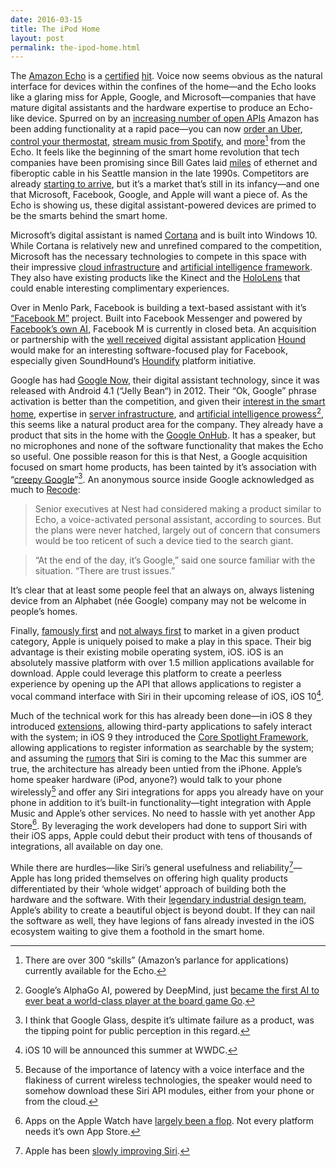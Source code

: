 ```yaml
---
date: 2016-03-15
title: The iPod Home
layout: post
permalink: the-ipod-home.html
---
```

The [Amazon Echo](http://amzn.com/B00X4WHP5E) is a [certified](http://fortune.com/2016/03/12/steve-wozniak-echo-next-big-platform/) [hit](http://www.nytimes.com/2016/03/10/technology/the-echo-from-amazon-brims-with-groundbreaking-promise.html?_r=0). Voice now seems obvious as the natural interface for devices within the confines of the home—and the Echo looks like a glaring miss for Apple, Google, and Microsoft—companies that have mature digital assistants and the hardware expertise to produce an Echo-like device. Spurred on by an [increasing number of open APIs](http://www.bytesized.co/index/extensible-messengers) Amazon has been adding functionality at a rapid pace—you can now [order an Uber](http://www.theverge.com/2016/2/5/10919760/amazon-echo-uber-alexa-api-integration), [control your thermostat](http://recode.net/2016/03/03/nest-now-works-with-amazon-echo-but-nest-wishes-it-had-built-echo-instead/), [stream music from Spotify](http://www.theverge.com/2016/2/4/10911480/amazons-echo-spotify-support-music-streaming), and [more](https://developer.amazon.com/public/solutions/alexa/alexa-skills-kit)[^1] from the Echo. It feels like the beginning of the smart home revolution that tech companies have been promising since Bill Gates laid [miles](https://www.washingtonpost.com/archive/politics/1997/08/28/the-house-that-bill-gatess-money-built/083910d4-78c8-4d09-ab66-820cfb103e46/) of ethernet and fiberoptic cable in his Seattle mansion in the late 1990s. Competitors are already [starting to arrive](http://www.wired.com/2016/02/xperia-agent-sonys-bold-plan-one-amazon-echo/), but it’s a market that’s still in its infancy—and one that Microsoft, Facebook, Google, and Apple will want a piece of. As the Echo is showing us, these digital assistant-powered devices are primed to be the smarts behind the smart home.

Microsoft’s digital assistant is named [Cortana](http://windows.microsoft.com/en-us/windows-10/getstarted-what-is-cortana) and is built into Windows 10. While Cortana is relatively new and unrefined compared to the competition, Microsoft has the necessary technologies to compete in this space with their impressive [cloud infrastructure](https://azure.microsoft.com/en-us/) and [artificial intelligence framework](http://www.wired.com/2016/01/microsoft-tries-to-one-up-google-in-the-open-source-ai-race/). They also have  existing products like the Kinect and the [HoloLens](https://www.youtube.com/watch?v=aThCr0PsyuA) that could enable interesting complimentary experiences.

Over in Menlo Park, Facebook is building a text-based assistant with it’s [“Facebook M”](http://thenextweb.com/facebook/2015/08/30/heres-what-its-like-to-use-facebooks-virtual-assistant-m/) project. Built into Facebook Messenger and powered by [Facebook’s own AI](https://research.facebook.com/ai), Facebook M is currently in closed beta. An acquisition or partnership with the [well received](http://www.theverge.com/2016/3/1/11136298/hound-app-ios-android-siri-google-now-cortana) digital assistant application [Hound](http://www.soundhound.com/hound) would make for an interesting software-focused play for Facebook, especially given SoundHound’s [Houndify](http://www.soundhound.com/houndify) platform initiative.

Google has had [Google Now](https://www.google.com/landing/now/), their digital assistant technology, since it was released with Android 4.1 (“Jelly Bean“) in 2012. Their “Ok, Google” phrase activation is better than the competition, and given their [interest in the smart home](http://techcrunch.com/2014/01/13/google-just-bought-connected-device-company-nest-for-3-2b-in-cash/), expertise in [server infrastructure](http://www.wired.com/2012/10/ff-inside-google-data-center/), and [artificial intelligence prowess](https://deepmind.com)[^2], this seems like a natural product area for the company. They already have a product that sits in the home with the [Google OnHub](https://on.google.com/hub/). It has a speaker, but no microphones and none of the software functionality that makes the Echo so useful. One possible reason for this is that Nest, a Google acquisition focused on smart home products, has been tainted by it’s association with “[creepy Google](http://bits.blogs.nytimes.com/2014/02/19/googles-guide-to-not-being-a-creepy-google-glass-owner/?_r=0)”[^3]. An anonymous source inside Google acknowledged as much to [Recode](http://recode.net/2016/03/03/nest-now-works-with-amazon-echo-but-nest-wishes-it-had-built-echo-instead/):
> Senior executives at Nest had considered making a product similar to Echo, a voice-activated personal assistant, according to sources. But the plans were never hatched, largely out of concern that consumers would be too reticent of such a device tied to the search giant.

> “At the end of the day, it’s Google,” said one source familiar with the situation. “There are trust issues.”

It’s clear that at least some people feel that an always on, always listening device from an Alphabet (née Google) company may not be welcome in people’s homes.

Finally, [famously first](https://en.wikipedia.org/wiki/IPhone_%281st_generation%29) and [not always first](https://en.wikipedia.org/wiki/IPod_Classic#1st_generation) to market in a given product category, Apple is uniquely poised to make a play in this space. Their big advantage is their existing mobile operating system, iOS. iOS is an absolutely massive platform with over 1.5 million applications available for download. Apple could leverage this platform to create a peerless experience by opening up the API that allows applications to register a vocal command interface with Siri in their upcoming release of iOS, iOS 10[^4]. 

Much of the technical work for this has already been done—in iOS 8 they introduced [extensions](https://developer.apple.com/library/ios/documentation/General/Conceptual/ExtensibilityPG/), allowing third-party applications to safely interact with the system; in iOS 9 they introduced the [Core Spotlight Framework](https://developer.apple.com/library/prerelease/ios/documentation/CoreSpotlight/Reference/CoreSpotlight_Framework/index.html#//apple_ref/doc/uid/TP40016250), allowing applications to register information as searchable by the system; and assuming the [rumors](http://9to5mac.com/2016/02/24/apple-siri-osx-10-12-2016/) that Siri is coming to the Mac this summer are true, the architecture has already been untied from the iPhone. Apple’s home speaker hardware (iPod, anyone?) would talk to your phone wirelessly[^5] and offer any Siri integrations for apps you already have on your phone in addition to it’s built-in functionality—tight integration with Apple Music and Apple’s other services. No need to hassle with yet another App Store[^6]. By leveraging the work developers had done to support Siri with their iOS apps, Apple could debut their product with tens of thousands of integrations, all available on day one.

While there are hurdles—like Siri’s general usefulness and reliability[^7]—Apple has long prided themselves on offering high quality products differentiated by their ‘whole widget’ approach of building both the hardware and the software. With their [legendary industrial design team](http://www.newyorker.com/magazine/2015/02/23/shape-things-come), Apple’s ability to create a beautiful object is beyond doubt. If they can nail the software as well, they have legions of fans already invested in the iOS ecosystem waiting to give them a foothold in the smart home.

[^1]: There are over 300 “skills” (Amazon’s parlance for applications) currently available for the Echo.
[^2]: Google’s AlphaGo AI, powered by DeepMind, just [became the first AI to ever beat a world-class player at the board game Go](http://www.theverge.com/2016/3/15/11213518/alphago-deepmind-go-match-5-result).
[^3]: I think that Google Glass, despite it’s ultimate failure as a product, was the tipping point for public perception in this regard.
[^4]: iOS 10 will be announced this summer at WWDC.
[^5]: Because of the importance of latency with a voice interface and the flakiness of current wireless technologies, the speaker would need to somehow download these Siri API modules, either from your phone or from the cloud.
[^6]: Apps on the Apple Watch have [largely been a flop](http://www.macworld.com/article/3030327/ios/its-time-to-stop-waiting-for-the-apple-watchs-killer-app.html). Not every platform needs it’s own App Store.
[^7]: Apple has been [slowly improving Siri](https://daringfireball.net/2015/01/siri_improvements).
